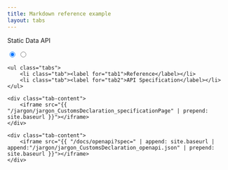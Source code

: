```yaml
---
title: Markdown reference example
layout: tabs 
---
```

<div class="productHead">
    <p>Static Data API</p>
</div>
<div class="tabbed">
    <input type="radio" id="tab1" name="css-tabs" checked>
    <input type="radio" id="tab2" name="css-tabs">
    
    <ul class="tabs">
        <li class="tab"><label for="tab1">Reference</label></li>
        <li class="tab"><label for="tab2">API Specification</label></li>
    </ul>
    
    <div class="tab-content">
        <iframe src="{{ "/jargon/jargon_CustomsDeclaration_specificationPage" | prepend: site.baseurl }}"></iframe>
    </div>
    
    <div class="tab-content">
        <iframe src="{{ "/docs/openapi?spec=" | append: site.baseurl | append:"/jargon/jargon_CustomsDeclaration_openapi.json" | prepend: site.baseurl }}"></iframe>
    </div>
    
</div>
